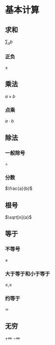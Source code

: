# 基本计算

## 求和

$\sum_{a}{b}$
### 正负
$\pm$ 
## 乘法

$a \times b$

### 点乘

$a \cdot b$

## 除法

### 一般除号

$\div$

### 分数

$\frac{a}{b}$

## 根号

$\sqrt[n]{a}$

## 等于

### 不等号

$\neq$

### 大于等于和小于等于

$\leq, \geq$

### 约等于

$\simeq$

## 无穷

$+\infty$
$-\infty$
